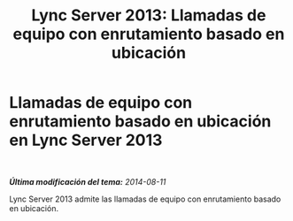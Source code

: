 ﻿---
title: 'Lync Server 2013: Llamadas de equipo con enrutamiento basado en ubicación'
TOCTitle: Llamadas de equipo
ms:assetid: f882c193-ec3e-4712-b6da-30e1d99d47cd
ms:mtpsurl: https://technet.microsoft.com/es-es/library/Dn781123(v=OCS.15)
ms:contentKeyID: 62757556
ms.date: 01/07/2017
mtps_version: v=OCS.15
ms.translationtype: HT
---

# Llamadas de equipo con enrutamiento basado en ubicación en Lync Server 2013

 

_**Última modificación del tema:** 2014-08-11_

Lync Server 2013 admite las llamadas de equipo con enrutamiento basado en ubicación.

